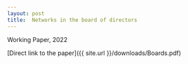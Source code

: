 ```yaml
---
layout: post
title:  Networks in the board of directors
---
```


Working Paper, 2022

[Direct link to the paper]({{ site.url }}/downloads/Boards.pdf)



